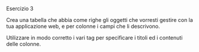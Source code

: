 Esercizio 3

Crea una tabella che abbia come righe gli oggetti che vorresti gestire con
la tua applicazione web, e per colonne i campi che li descrivono.

Utilizzare in modo corretto i vari tag per specificare i titoli ed i contenuti
delle colonne.